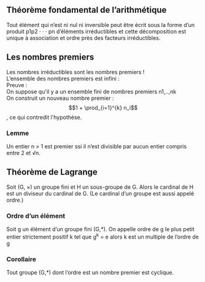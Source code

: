 ## Théorème fondamental de l’arithmétique
Tout élément qui n’est ni nul ni inversible peut être écrit sous la forme
d’un produit p1p2 · · · pn d’éléments irréductibles et cette décomposition
est unique à association et ordre près des facteurs irréductibles.

## Les nombres premiers 
Les nombres irréductibles sont les nombres premiers !
\
L’ensemble des nombres premiers est infini :
\
Preuve :
\
On suppose qu'il y a un ensemble fini de nombres premiers n1,..,nk
\
On construit un nouveau nombre premier :  $$1 + \prod_{i=1}^{k} n_i$$, ce qui contredit l'hypothèse.

### Lemme
Un entier n > 1 est premier ssi il n’est divisible par aucun entier
compris entre 2 et √n.

## Théorème de Lagrange

Soit (G, ×) un groupe fini et H un sous-groupe de G. Alors le cardinal
de H est un diviseur du cardinal de G. (Le cardinal d’un groupe est
aussi appelé ordre.)

### Ordre d’un élément
Soit g un élément d’un groupe fini (G,*). On appelle ordre de g le plus petit entier strictement
positif k tel que 
g<sup>k</sup> = e alors k est un multiple de l’ordre de g

### Corollaire
Tout groupe (G,*) dont l’ordre est un nombre premier est cyclique.
